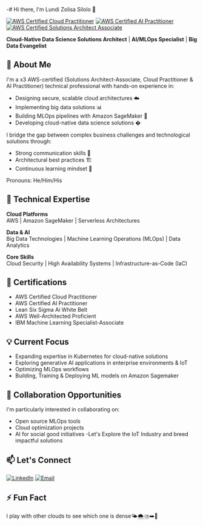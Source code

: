 -# Hi there, I'm Lundi Zolisa Silolo 👋

[![AWS Certified Cloud Practitioner](https://img.shields.io/badge/AWS-Certified%20Cloud%20Practitioner-orange)](https://www.credly.com)
[![AWS Certified AI Practitioner](https://img.shields.io/badge/AWS-Certified%20AI%20Practitioner-orange)](https://www.credly.com)
[![AWS Certified Solutions Architect Associate](https://img.shields.io/badge/AWS-Certified%20Solutions%20Architect-purple)](https://www.credly.com)

**Cloud-Native Data Science Solutions Architect** | **AI/MLOps Specialist** | **Big Data Evangelist**

## 🚀 About Me

I'm a x3 AWS-certified (Solutions Architect-Associate, Cloud Practitioner & AI Practitioner) technical professional with hands-on experience in:
- Designing secure, scalable cloud architectures ☁️
- Implementing big data solutions 📊
- Building MLOps pipelines with Amazon SageMaker 🤖
- Developing cloud-native data science solutions �

I bridge the gap between complex business challenges and technological solutions through:
- Strong communication skills 📣
- Architectural best practices 🏗️
- Continuous learning mindset 🧠

Pronouns: He/Him/His

## 🔧 Technical Expertise

**Cloud Platforms**  
AWS | Amazon SageMaker | Serverless Architectures

**Data & AI**  
Big Data Technologies | Machine Learning Operations (MLOps) | Data Analytics

**Core Skills**  
Cloud Security | High Availability Systems | Infrastructure-as-Code (IaC)

## 📜 Certifications
- AWS Certified Cloud Practitioner
- AWS Certified AI Practitioner
- Lean Six Sigma Ai White Belt
- AWS Well-Architected Proficient
- IBM Machine Learning Specialist-Associate

## 💡 Current Focus
- Expanding expertise in Kubernetes for cloud-native solutions
- Exploring generative AI applications in enterprise environments & IoT
- Optimizing MLOps workflows
- Building, Training & Deploying ML models on Amazon Sagemaker

## 🤝 Collaboration Opportunities
I'm particularly interested in collaborating on:
- Open source MLOps tools
- Cloud optimization projects
- AI for social good initiatives
-Let's Explore the IoT Industry and breed impactful solutions

## 📫 Let's Connect
[![LinkedIn](https://img.shields.io/badge/LinkedIn-0077B5?style=for-the-badge&logo=linkedin&logoColor=white)](https://www.linkedin.com/in/lundi-zolisa-s-144922163/overlay/contact-info/?lipi=urn%3Ali%3Apage%3Ad_flagship3_profile_view_base%3B2cT%2B6CHIQsWvRkQw79hTqQ%3D%3D)
[![Email](https://img.shields.io/badge/Email-D14836?style=for-the-badge&logo=gmail&logoColor=white)](mailto:zolisasilolo@gmail.com)

## ⚡ Fun Fact
I play with other clouds to see which one is dense🌤️🌨️⛈️➡️🤖

